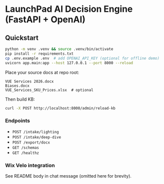 # LaunchPad AI Decision Engine (FastAPI + OpenAI)

## Quickstart
```bash
python -m venv .venv && source .venv/bin/activate
pip install -r requirements.txt
cp .env.example .env  # add OPENAI_API_KEY (optional for offline demo)
uvicorn app.main:app --host 127.0.0.1 --port 8000 --reload
```

Place your source docs at repo root:
```
VUE Services 2026.docx
Biases.docx
VUE_Services_SKU_Prices.xlsx  # optional
```
Then build KB:
```bash
curl -X POST http://localhost:8000/admin/reload-kb
```

### Endpoints
- `POST /intake/lighting`
- `POST /intake/deep-dive`
- `POST /export/docx`
- `GET /schemas`
- `GET /healthz`

### Wix Velo integration
See README body in chat message (omitted here for brevity).
